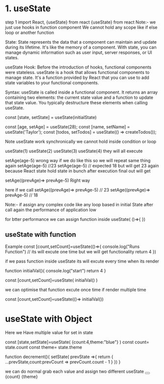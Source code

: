 # 1. useState
step 1 import React, {useState} from react
        {useState} from react
Note:- we just use hooks in function component We cannot hold any scope like if else loop or another function

State: State represents the data that a component can maintain and update during its lifetime. It's like the memory of a component. With state, you can manage dynamic information such as user input, server responses, or UI states.

useState Hook: Before the introduction of hooks, functional components were stateless. useState is a hook that allows functional components to manage state. It's a function provided by React that you can use to add state variables to your functional components.

Syntax: useState is called inside a functional component. It returns an array containing two elements: the current state value and a function to update that state value. You typically destructure these elements when calling useState.

const [state, setState] = useState(initialState)

const [age, setAge] = useState(28);
  const [name, setName] = useState('Taylor');
  const [todos, setTodos] = useState(() => createTodos());

  Note useState work synchronically we cannot hold inside condition or loop

  useState(1)
  useState(2)
  useState(3)
  useState(4) they will all execute

  setAge(age-5) wrong way
  if we do like this so we will repeat same thing again
  setAge(age-5) //23
  setAge(age-5) // expected 18 but will get 23 again
  because React state hold state in bunch after execution final out will get

  setAge((prevAge)=> prevAge-5) Right way

  here if we call setAge((prevAge)=> prevAge-5) // 23
                setAge((prevAge)=> prevAge-5) // 18

Note:- if assign any complex code like any loop based in initial State after call again the performance of application low

for btter performance we can assign function inside useState( ()=>{ })

## useState with function
Example const [count,setCount]=useState(()=>{
    console.log("Runs Function") // its will excute one time but we will get functionality
     return 4
})

if we pass function inside useState its will excute every time when its render

function initialVal(){
    console.log("start")
    return 4
}

const [count,setCount]=useState( initialVal() )

we can optimise that function excute once time if render multiple time

const [count,setCount]=useState(()=> initialVal())

# useState with Object

Here we Have multiple value for set in state 

const [state,setState]=useState( {count:4,theme:"blue"} )
const count= state.count
const theme= state.theme

function decrement(){
    setState( prevState =>{
        return { ...prevState,count:prevCount => prevCount.count - 1 }
    })
}

we can do normal grab each value and assign two different useState
 <button onClick={decrement}></button>
 <span>{count}</span>
 <span>{theme}</span>